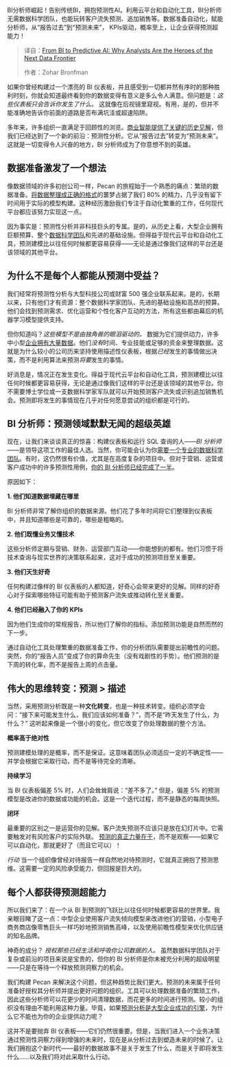 <!--
title: 从商业智能到预测性人工智能：为什么分析师会成为下一个数据前沿的英雄
cover: https://cdn.thenewstack.io/media/2025/04/6896f4cb-alex-mccarthy-bkm4t2bllfe-unsplash-scaled.jpg
summary: BI分析师崛起！告别传统BI，拥抱预测性AI。利用云平台和自动化工具，BI分析师无需数据科学团队，也能玩转客户流失预测、追加销售等。数据准备自动化，赋能分析师，从“报告过去”到“预测未来”， KPIs驱动，概率至上，让企业获得预测超能力！
-->

BI分析师崛起！告别传统BI，拥抱预测性AI。利用云平台和自动化工具，BI分析师无需数据科学团队，也能玩转客户流失预测、追加销售等。数据准备自动化，赋能分析师，从“报告过去”到“预测未来”， KPIs驱动，概率至上，让企业获得预测超能力！

> 译自：[From BI to Predictive AI: Why Analysts Are the Heroes of the Next Data Frontier](https://thenewstack.io/from-bi-to-predictive-ai-why-analysts-are-the-heroes-of-the-next-data-frontier/)
> 
> 作者：Zohar Bronfman

如果你曾经构建过一个漂亮的 BI 仪表板，并且感受到一切都井然有序时的那种胜利时刻，你就会知道最终看到你的数据变得有意义是多么令人满意。但问题是：*这些仪表板只会告诉你发生了什么。* 这就像在后视镜里窥视。有用，是的，但并不能准确地告诉你前面的道路是否布满坑洼或超速陷阱。

多年来，许多组织一直满足于回顾性的浏览。[商业智能提供了关键的历史见解](https://thenewstack.io/data-unleashed-unlocking-powerful-business-insights/)，但我们已经达到了一个新的前沿：预测性分析。它从“报告过去”转变为“预测未来”。这就是一切变得令人兴奋的地方，BI 分析师成为了你意想不到的英雄。

## 数据准备激发了一个想法

像数据领域的许多初创公司一样，Pecan 的旅程始于一个熟悉的痛点：繁琐的数据准备。[将数据整理成正确的格式](https://www.pecan.ai/blog/data-preparation-for-machine-learning-5-best-practices-for-better-insights/)的噩梦占据了我们 80% 的精力，几乎没有留下时间用于实际的模型构建。这种经历激励我们专注于自动化繁重的工作，任何现代平台都应该努力实现这一点。

因为事实是：预测性分析并非科技巨头的专属。是的，从历史上看，大型企业拥有巨额预算、整个[数据科学团队](https://thenewstack.io/streamlit-an-app-builder-for-the-data-science-team/)和先进的基础设施。但得益于现代云平台和自动化工具，预测建模比以往任何时候都更容易获得——无论是通过像我们这样的平台还是该领域的其他平台。

## 为什么不是每个人都能从预测中受益？

我们经常将预测性分析与大型科技公司或财富 500 强企业联系起来。是的，长期以来，只有他们才有资源：整个数据科学家团队、先进的基础设施和高昂的预算。他们会找到预测需求、优化运营和个性化客户互动的方法，所有这些都由幕后的机器学习模型提供支持。

但你知道吗？*这些模型不是由独角兽的眼泪驱动的。* 数据为它们提供动力，许多中小型[企业拥有大量数据](https://thenewstack.io/how-event-processing-builds-business-speed-and-agility/)。他们*没有*时间、专业技能或足够的资金来整理数据。这就是为什么较小的公司历来坚持使用描述性仪表板，根据*已经*发生的事情做出决策，而不是利用算法来预测*将要*发生的事情。

好消息是，情况正在发生变化。得益于现代云平台和自动化工具，预测建模比以往任何时候都更容易获得，无论是通过像我们这样的平台还是该领域的其他平台。你不需要博士学位或一支数据科学家军队就可以开始预测客户流失或识别追加销售机会。预测即将发生的事情现在几乎对任何愿意尝试的组织都是可行的。

## BI 分析师：预测领域默默无闻的超级英雄

现在，让我们来谈谈真正的惊喜：构建仪表板和运行 SQL 查询的人——*BI 分析师*——是领导这项工作的最佳人选。当然，你可能会认为你[需要一个专业的数据科学团队](https://thenewstack.io/is-the-answer-to-your-data-science-needs-inside-your-it-team/)。有时，这仍然很有价值，尤其是在高度复杂的项目中。但对于营销、运营或客户成功中的许多预测性用例，[你的 BI 分析师已经完成了一半](https://www.pecan.ai/blog/business-data-analysts-predictive-analytics/)。

原因如下：

**1. 他们知道数据埋藏在哪里**

BI 分析师非常了解你组织的数据来源。他们花了多年时间将它们整理到仪表板中，并且知道哪些是可靠的，哪些是粗略的。

**2. 他们既懂业务又懂技术**

这些分析师定期与营销、财务、运营部门互动——你能想到的都有。他们习惯于将技术查询与现实世界的决策联系起来，这对于成功的预测项目至关重要。

**3. 他们天生好奇**

任何构建过像样的 BI 仪表板的人都知道，好奇心会带来更好的见解。同样的好奇心对于探索哪些特征可能有助于预测客户流失或推动转化至关重要。

**4. 他们已经融入了你的 KPIs**

因为他们生成你的常规报告，所以他们了解你的指标。添加预测功能是自然而然的下一步。

通过自动化工具处理繁重的数据准备工作，你的分析团队需要提出前瞻性的问题。突然，你的“报告人员”变成了你的算命先生（没有戏剧性的手势）。他们预测的是下周的转化率，而不是报告上周的点击量。

## 伟大的思维转变：预测 > 描述

当然，采用预测分析既是一种**文化转变**，也是一种技术转变。组织必须学会问：“接下来可能发生什么，我们应该如何准备？”，而不是“昨天发生了什么，为什么？” 这听起来像是一个很小的变化，但它改变了你处理数据的整个方法。

**概率高于绝对性**

预测建模处理的是概率，而不是保证。这意味着团队必须适应一定的不确定性——并学会根据它采取行动，而不是等待完全的清晰。

**持续学习**

当 BI 仪表板偏差 5% 时，人们会耸耸肩说：“差不多了。” 但是，偏差 5% 的预测模型是改进你的数据或功能的机会。这是一个迭代过程，而不是静态的每周快照。

**闭环**

最重要的区别之一是运营你的见解。客户流失预测不应该只是放在幻灯片中。它需要触发对有风险客户的实际外联。
[预测的真正力量在于](https://www.pecan.ai/blog/actionable-predictive-analytics/#:~:text=insurance,business%20needs%20as%20predictive%20questions)，而不是观察——如果它可以自动化，那就更好了（而且它可以）！

*行动* 当一个组织像曾经对待报告一样自然地对待预测时，它就真正拥抱了预测思维。这需要一定的风险承受能力，但回报是巨大的。

## 每个人都获得预测超能力

所以我们来了：在一个从 BI 到预测的飞跃比以往任何时候都更容易的世界里。我亲眼目睹了这一点：中型企业使用客户流失倾向模型来改进他们的营销，小型电子商务商店像零售巨头一样巧妙地预测销售高峰，以及使用前瞻性模型来优化供应链的知名品牌。

神奇的成分？ *授权那些已经生活和呼吸你公司数据的人。* 虽然数据科学团队对于复杂或前沿的项目来说是宝贵的，但你的 BI 分析师是你未被充分利用的超级明星——只是在等待一个释放预测洞察力的机会。

我们构建 Pecan 来解决这个问题，但这种趋势比我们更大。预测的未来属于任何准备好授权其分析师并提出更好问题的组织。工具可以处理数据准备的繁琐工作，因此这些分析师可以花更少的时间清理数据，而花更多的时间进行预测。较小的组织没有理由不能利用这种力量。毕竟，如果[预测分析是大型企业成功的引擎](https://thenewstack.io/transform-predictive-analytics-with-time-series-language-models/)，为什么它不能也为你的企业提供动力呢？

这并不是要抛弃 BI 仪表板——它们仍然很重要。但是，当我们进入一个业务决策通过预测性洞察力得到增强的未来时，现在是从分析过去到塑造未来的时候了。让我们拥抱这个新时代——最好的数据故事不是关于发生了什么，而是关于即将发生什么……以及我们将对此采取什么行动。